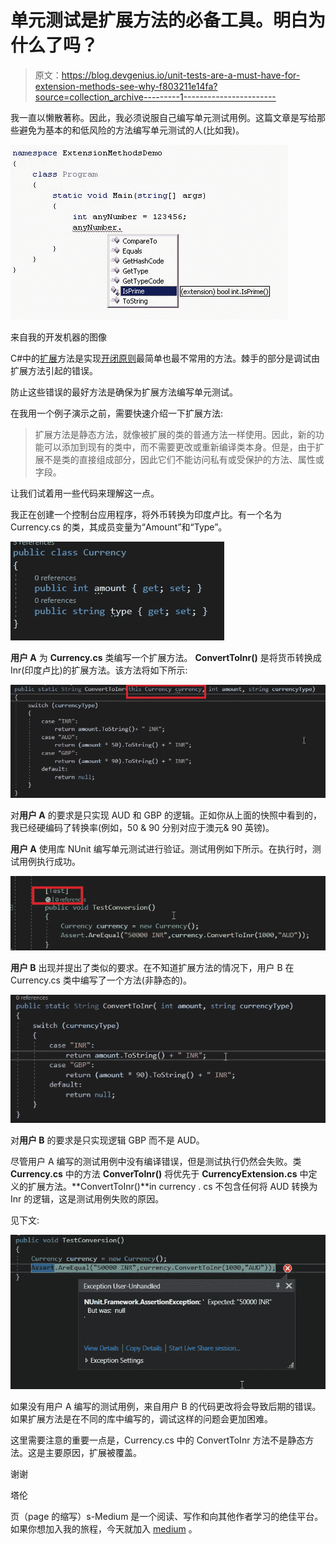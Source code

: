 # 单元测试是扩展方法的必备工具。明白为什么了吗？

> 原文：<https://blog.devgenius.io/unit-tests-are-a-must-have-for-extension-methods-see-why-f803211e14fa?source=collection_archive---------1----------------------->

我一直以懒散著称。因此，我必须说服自己编写单元测试用例。这篇文章是写给那些避免为基本的和低风险的方法编写单元测试的人(比如我)。

![](img/672f15e525e4af887d4e777098098496.png)

来自我的开发机器的图像

C#中的[扩展](https://docs.microsoft.com/en-us/dotnet/csharp/programming-guide/classes-and-structs/extension-methods)方法是实现[开闭原则](https://en.wikipedia.org/wiki/Open%E2%80%93closed_principle)最简单也最不常用的方法。棘手的部分是调试由扩展方法引起的错误。

防止这些错误的最好方法是确保为扩展方法编写单元测试。

在我用一个例子演示之前，需要快速介绍一下扩展方法:

> 扩展方法是静态方法，就像被扩展的类的普通方法一样使用。因此，新的功能可以添加到现有的类中，而不需要更改或重新编译类本身。但是，由于扩展不是类的直接组成部分，因此它们不能访问私有或受保护的方法、属性或字段。

让我们试着用一些代码来理解这一点。

我正在创建一个控制台应用程序，将外币转换为印度卢比。有一个名为 Currency.cs 的类，其成员变量为“Amount”和“Type”。

![](img/8f7eb362320bf9384386ab5b54bdb26d.png)

**用户 A** 为 **Currency.cs** 类编写一个扩展方法。 **ConvertToInr()** 是将货币转换成 Inr(印度卢比)的扩展方法。该方法将如下所示:

![](img/7c49043deb5c326ad0d44e1f52b817bf.png)

对**用户 A** 的要求是只实现 AUD 和 GBP 的逻辑。正如你从上面的快照中看到的，我已经硬编码了转换率(例如，50 & 90 分别对应于澳元& 90 英镑)。

**用户 A** 使用库 NUnit 编写单元测试进行验证。测试用例如下所示。在执行时，测试用例执行成功。

![](img/6ec5dab6bb88d64ed91d51d36f4d182d.png)

**用户 B** 出现并提出了类似的要求。在不知道扩展方法的情况下，用户 B 在 Currency.cs 类中编写了一个方法(非静态的)。

![](img/c8ecca213a82ddde05630319b0faba7f.png)

对**用户 B** 的要求是只实现逻辑 GBP 而不是 AUD。

尽管用户 A 编写的测试用例中没有编译错误，但是测试执行仍然会失败。类 **Currency.cs** 中的方法 **ConverToInr()** 将优先于 **CurrencyExtension.cs** 中定义的扩展方法。**ConvertToInr()**in currency . cs 不包含任何将 AUD 转换为 Inr 的逻辑，这是测试用例失败的原因。

见下文:

![](img/f4bea314d4ca527be5ecf2aee80d8115.png)

如果没有用户 A 编写的测试用例，来自用户 B 的代码更改将会导致后期的错误。如果扩展方法是在不同的库中编写的，调试这样的问题会更加困难。

这里需要注意的重要一点是，Currency.cs 中的 ConvertToInr 方法不是静态方法。这是主要原因，扩展被覆盖。

谢谢

塔伦

页（page 的缩写）s-Medium 是一个阅读、写作和向其他作者学习的绝佳平台。如果你想加入我的旅程，今天就加入 [medium](https://tarunbhatt9784.medium.com/membership) 。